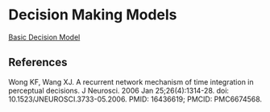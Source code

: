 # Decision Making Models
 
[Basic Decision Model](https://colab.research.google.com/github/john-s-butler-dit/Decision-Making-Models/blob/master/WongWang2006%20Reduced%20Two%20Variable%20Model%20without%20AMPA%20-%20A%20Network%20Mechanism.ipynb#scrollTo=i8CKMuqvcZ0w)

## References
Wong KF, Wang XJ. A recurrent network mechanism of time integration in perceptual decisions. J Neurosci. 2006 Jan 25;26(4):1314-28. doi: 10.1523/JNEUROSCI.3733-05.2006. PMID: 16436619; PMCID: PMC6674568.

